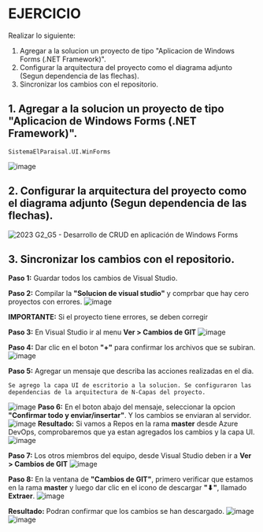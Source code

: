 # EJERCICIO
 Realizar lo siguiente:
1. Agregar a la solucion un proyecto de tipo "Aplicacion de Windows Forms (.NET Framework)".
2. Configurar la arquitectura del proyecto como el diagrama adjunto (Segun dependencia de las flechas).
3. Sincronizar los cambios con el repositorio.

## 1. Agregar a la solucion un proyecto de tipo **"Aplicacion de Windows Forms (.NET Framework)"**.
```
SistemaElParaisal.UI.WinForms
```
![image](https://github.com/user-attachments/assets/c2214f6a-4043-4fb7-b9e3-843172ae4fe4)
## 2. Configurar la arquitectura del proyecto como el diagrama adjunto (Segun dependencia de las flechas).
![2023 G2_G5 - Desarrollo de CRUD en aplicación de Windows Forms](https://github.com/user-attachments/assets/48f5fc05-e88b-4fcf-84b5-38fffc9ad4d3)
## 3. Sincronizar los cambios con el repositorio.

**Paso 1:** Guardar todos los cambios de Visual Studio.

**Paso 2:** Compilar la **"Solucion de visual studio"** y comprbar que hay cero proyectos con errores.
![image](https://github.com/user-attachments/assets/9b1023a3-f9a1-4a67-8a92-40219f0247e4)

**IMPORTANTE:** Si el proyecto tiene errores, se deben corregir 

**Paso 3:** En Visual Studio ir al menu **Ver > Cambios de GIT**
![image](https://github.com/user-attachments/assets/fc5ecfc4-8123-419b-871e-a5b3937dc7f4)

**Paso 4:** Dar clic en el boton **"+"** para confirmar los archivos que se subiran. 
![image](https://github.com/user-attachments/assets/02b4d430-c621-45e2-b220-f65893a2ef46)

**Paso 5:** Agregar un mensaje que describa las acciones realizadas en el dia. 
```
Se agrego la capa UI de escritorio a la solucion. Se configuraron las dependencias de la arquitectura de N-Capas del proyecto. 
```
![image](https://github.com/user-attachments/assets/8142629a-de1e-4883-b0ee-c9ff252e1282)
**Paso 6:** En el boton abajo del mensaje, seleccionar la opcion **"Confirmar todo y enviar/insertar"**. Y los cambios se enviaran al servidor.
![image](https://github.com/user-attachments/assets/abb1cb11-406b-4c60-b3d3-7dba85aa4b8c)
**Resultado:** Si vamos a Repos en la rama **master** desde Azure DevOps, comprobaremos que ya estan agregados los cambios y la capa UI.
![image](https://github.com/user-attachments/assets/b295b3af-f0f7-4428-a3ed-c799299ea50c)

**Paso 7:** Los otros miembros del equipo, desde Visual Studio deben ir a **Ver > Cambios de GIT**
![image](https://github.com/user-attachments/assets/b17f99c6-c9f9-48c2-a323-71f2fddf1351)

**Paso 8:** En la ventana de **"Cambios de GIT"**, primero verificar que estamos en la rama **master** y luego dar clic en el icono de descargar **"⬇"**, llamado **Extraer**.
![image](https://github.com/user-attachments/assets/febd39e3-77e7-4851-bbe0-42f120036f49)

**Resultado:** Podran confirmar que los cambios se han descargado. 
![image](https://github.com/user-attachments/assets/cc12e98e-2519-459e-b211-074a9b3ec806)
![image](https://github.com/user-attachments/assets/53f0918c-2dd9-4019-9a88-503751ce1ceb)


